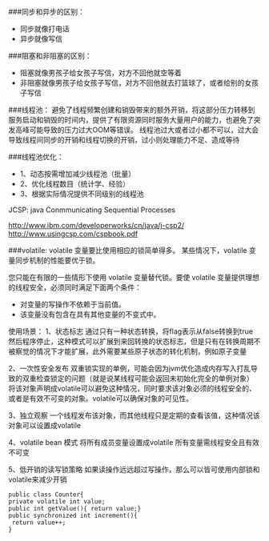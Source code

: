 ###同步和异步的区别： 

  - 同步就像打电话 
  - 异步就像写信
  
###阻塞和非阻塞的区别：

- 阻塞就像男孩子给女孩子写信，对方不回他就空等着
- 非阻塞就像男孩子给女孩子写信，对方不回他就去打篮球了，或者给别的女孩子写信

###线程池：
避免了线程频繁创建和销毁带来的额外开销，将这部分压力转移到服务启动和销毁的时间内，提供了有限资源同时服务大量用户的能力，也避免了突发高峰可能导致的压力过大OOM等错误。
线程池过大或者过小都不可以，过大会导致线程间同步的开销和线程切换的开销，过小则处理能力不足、造成等待

###线程池优化： 

- 1、动态按需增加减少线程池（批量）
- 2、优化线程数目（统计学、经验） 
- 3、根据实际情况提供不同级别的线程池


JCSP:
java Conmmunicating Sequential Processes 

http://www.ibm.com/developerworks/cn/java/j-csp2/
http://www.usingcsp.com/cspbook.pdf


###volatile:
volatile 变量要比使用相应的锁简单得多。 某些情况下，volatile 变量同步机制的性能要优于锁。

您只能在有限的一些情形下使用 volatile 变量替代锁。要使 volatile
变量提供理想的线程安全，必须同时满足下面两个条件：

- 对变量的写操作不依赖于当前值。
- 该变量没有包含在具有其他变量的不变式中。

使用场景：
1、状态标志
通过只有一种状态转换，将flag表示从false转换到true
然后程序停止，这种模式可以扩展到来回转换的状态标志，但是只有在转换周期不被察觉的情况下才能扩展，此外需要某些原子状态的转化机制，例如原子变量

2、一次性安全发布
双重锁实现的单例，可能会因为jvm优化造成内存写入打乱导致的双重检查锁定的问题（就是说某线程可能会返回未初始化完全的单例对象）
将该对象声明成volatile可以避免这种情况，同时要求该对象必须的线程安全的、或者是有效不可变的对象。volatile可以确保对象的可见性。

3、独立观察
一个线程发布该对象，而其他线程只是定期的查看该值，这种情况该对象可以设置成volatile

4、volatile bean 模式
将所有成员变量设置成volatile 所有变量需线程安全且有效不可变

5、低开销的读写锁策略
如果读操作远远超过写操作，那么可以皆可使用内部锁和volatile来减少开销

```
public class Counter{
private volatile int value;
public int getValue(){ return value;}
public synchronized int increment(){
 return value++;
}
```
